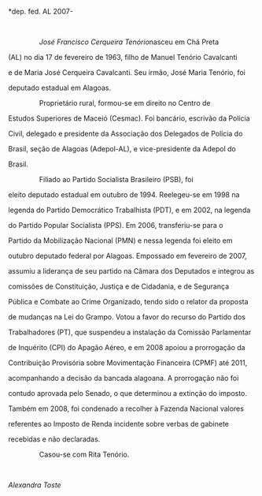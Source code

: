 

\*dep. fed. AL 2007-



 



                *José Francisco Cerqueira Tenório*nasceu em Chã Preta

(AL) no dia 17 de fevereiro de 1963, filho de Manuel Tenório Cavalcanti

e de Maria José Cerqueira Cavalcanti. Seu irmão, José Maria Tenório, foi

deputado estadual em Alagoas.



                Proprietário rural, formou-se em direito no Centro de

Estudos Superiores de Maceió (Cesmac). Foi bancário, escrivão da Polícia

Civil, delegado e presidente da Associação dos Delegados de Polícia do

Brasil, seção de Alagoas (Adepol-AL), e vice-presidente da Adepol do

Brasil.



                Filiado ao Partido Socialista Brasileiro (PSB), foi

eleito deputado estadual em outubro de 1994. Reelegeu-se em 1998 na

legenda do Partido Democrático Trabalhista (PDT), e em 2002, na legenda

do Partido Popular Socialista (PPS). Em 2006, transferiu-se para o

Partido da Mobilização Nacional (PMN) e nessa legenda foi eleito em

outubro deputado federal por Alagoas. Empossado em fevereiro de 2007,

assumiu a liderança de seu partido na Câmara dos Deputados e integrou as

comissões de Constituição, Justiça e de Cidadania, e de Segurança

Pública e Combate ao Crime Organizado, tendo sido o relator da proposta

de mudanças na Lei do Grampo. Votou a favor do recurso do Partido dos

Trabalhadores (PT), que suspendeu a instalação da Comissão Parlamentar

de Inquérito (CPI) do Apagão Aéreo, e em 2008 apoiou a prorrogação da

Contribuição Provisória sobre Movimentação Financeira (CPMF) até 2011,

acompanhando a decisão da bancada alagoana. A prorrogação não foi

contudo aprovada pelo Senado, o que determinou a extinção do imposto.

Também em 2008, foi condenado a recolher à Fazenda Nacional valores

referentes ao Imposto de Renda incidente sobre verbas de gabinete

recebidas e não declaradas.



                Casou-se com Rita Tenório.



 



*Alexandra Toste*



 



